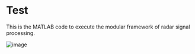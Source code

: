 # Test
 This is the MATLAB code to execute the modular framework of radar signal processing.


![image](https://github.com/salmanliaquat774/Test/assets/139580837/cf41aa9a-2eec-463a-ae9b-9ffae4bc08dd)
